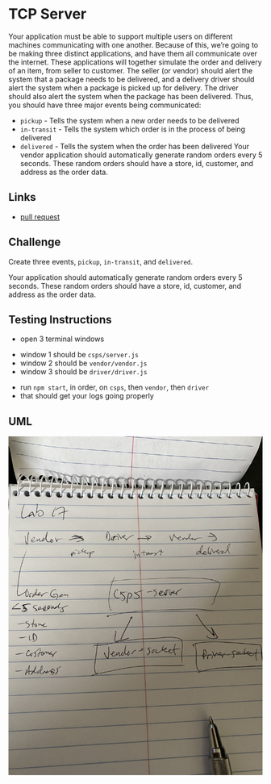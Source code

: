# TCP Server
    
Your application must be able to support multiple users on different machines communicating with one another. Because of this, we’re going to be making three distinct applications, and have them all communicate over the internet. These applications will together simulate the order and delivery of an item, from seller to customer. The seller (or vendor) should alert the system that a package needs to be delivered, and a delivery driver should alert the system when a package is picked up for delivery. The driver should also alert the system when the package has been delivered. Thus, you should have three major events being communicated:

* `pickup` - Tells the system when a new order needs to be delivered
* `in-transit` - Tells the system which order is in the process of being delivered
* `delivered` - Tells the system when the order has been delivered
Your vendor application should automatically generate random orders every 5 seconds. These random orders should have a store, id, customer, and address as the order data.
    
## Links
    
- [pull request](https://github.com/daniel-nguyen-401-advanced-javascript/lab-16/pull/2)
    
## Challenge
    
Create three events, `pickup`, `in-transit`, and `delivered`.

Your application should automatically generate random orders every 5 seconds. These random orders should have a store, id, customer, and address as the order data.
    
## Testing Instructions
    
- open 3 terminal windows
* window 1 should be `csps/server.js`
* window 2 should be `vendor/vendor.js`
* window 3 should be `driver/driver.js`
- run `npm start`, in order, on `csps`, then `vendor`, then `driver`
- that should get your logs going properly

## UML
![lab-16-uml](/lab-16-uml.jpg)
